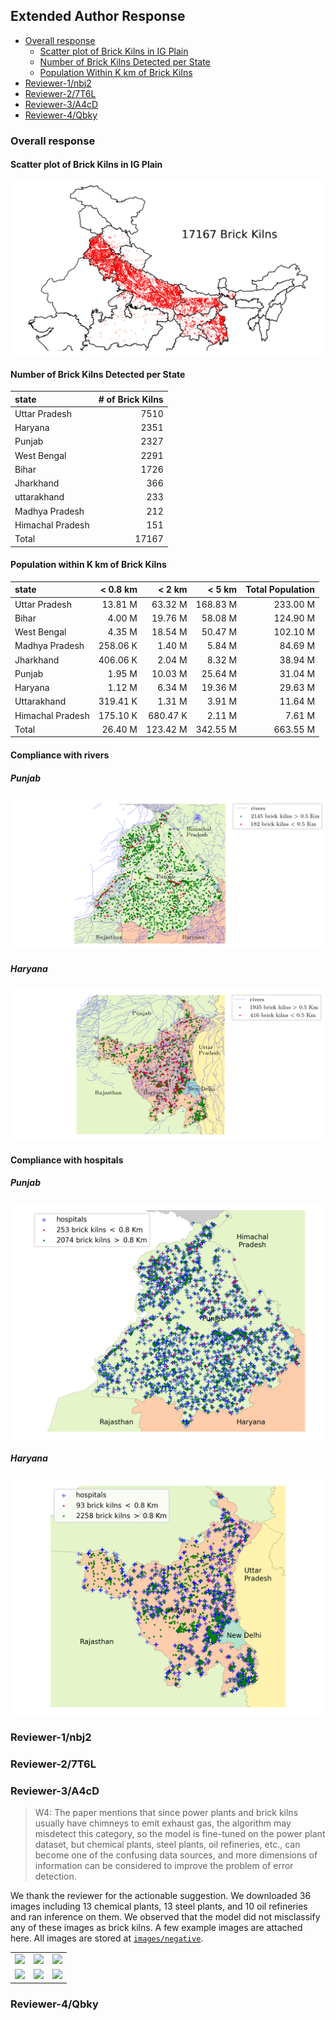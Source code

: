 ## Extended Author Response

- [Overall response](#overall-response)
    - [Scatter plot of Brick Kilns in IG Plain](#scatter-plot-of-brick-kilns-in-ig-plain)
    - [Number of Brick Kilns Detected per State](#number-of-brick-kilns-detected-per-state)
    - [Population Within K km of Brick Kilns](#population-within-k-km-of-brick-kilns)
- [Reviewer-1/nbj2](#reviewer-1nbj2)
- [Reviewer-2/7T6L](#reviewer-27t6l)
- [Reviewer-3/A4cD](#reviewer-3a4cd)
- [Reviewer-4/Qbky](#reviewer-4qbky)


### Overall response

#### Scatter plot of Brick Kilns in IG Plain

![](images/ig_plain_bk.png)

#### Number of Brick Kilns Detected per State

| state            |   # of Brick Kilns |
|:-----------------|-------------------:|
| Uttar Pradesh    |               7510 |
| Haryana          |               2351 |
| Punjab           |               2327 |
| West Bengal      |               2291 |
| Bihar            |               1726 |
| Jharkhand        |                366 |
| uttarakhand      |                233 |
| Madhya Pradesh   |                212 |
| Himachal Pradesh |                151 |
| Total            |              17167 |

#### Population within K km of Brick Kilns

|            state |   < 0.8 km |   < 2 km |   < 5 km |   Total Population |
|:-----------------|-----------:|---------:|---------:|-------------------:|
|    Uttar Pradesh |    13.81 M |  63.32 M | 168.83 M |           233.00 M |
|            Bihar |     4.00 M |  19.76 M |  58.08 M |           124.90 M |
|      West Bengal |     4.35 M |  18.54 M |  50.47 M |           102.10 M |
|   Madhya Pradesh |   258.06 K |   1.40 M |   5.84 M |            84.69 M |
|        Jharkhand |   406.06 K |   2.04 M |   8.32 M |            38.94 M |
|           Punjab |     1.95 M |  10.03 M |  25.64 M |            31.04 M |
|          Haryana |     1.12 M |   6.34 M |  19.36 M |            29.63 M |
|      Uttarakhand |   319.41 K |   1.31 M |   3.91 M |            11.64 M |
| Himachal Pradesh |   175.10 K | 680.47 K |   2.11 M |             7.61 M |
|            Total |    26.40 M | 123.42 M | 342.55 M |           663.55 M |

#### Compliance with rivers

##### Punjab

![](images/punjab_bk_river.png)
<!-- Fix height with original aspect ratio-->
<!-- <img src="images/punjab_bk_river.png" width="100%" height="auto"> -->

##### Haryana

![](images/haryana_bk_river.png)

#### Compliance with hospitals

##### Punjab

![](images/punjab_bk_hosp.png)

##### Haryana

![](images/haryana_bk_hosp.png)


### Reviewer-1/nbj2

### Reviewer-2/7T6L

### Reviewer-3/A4cD

> W4: The paper mentions that since power plants and brick kilns usually have chimneys to emit exhaust gas, the algorithm may misdetect this category, so the model is fine-tuned on the power plant dataset, but chemical plants, steel plants, oil refineries, etc., can become one of the confusing data sources, and more dimensions of information can be considered to improve the problem of error detection.

We thank the reviewer for the actionable suggestion. We downloaded 36 images including 13 chemical plants, 13 steel plants, and 10 oil refineries and ran inference on them. We observed that the model did not misclassify any of these images as brick kilns. A few example images are attached here. All images are stored at [`images/negative`](images/negative/).

| | | |
|:-------------------------:|:-------------------------:|:-------------------------:|
|![](images/negative/11.67,78.09.png)|![](images/negative/30.31,75.05.png)|![](images/negative/19.06,73.03.png)|
|![](images/negative/28.59,77.31.png)|![](images/negative/21.17,81.38.png)|![](images/negative/24.25,78.16.png)|

### Reviewer-4/Qbky